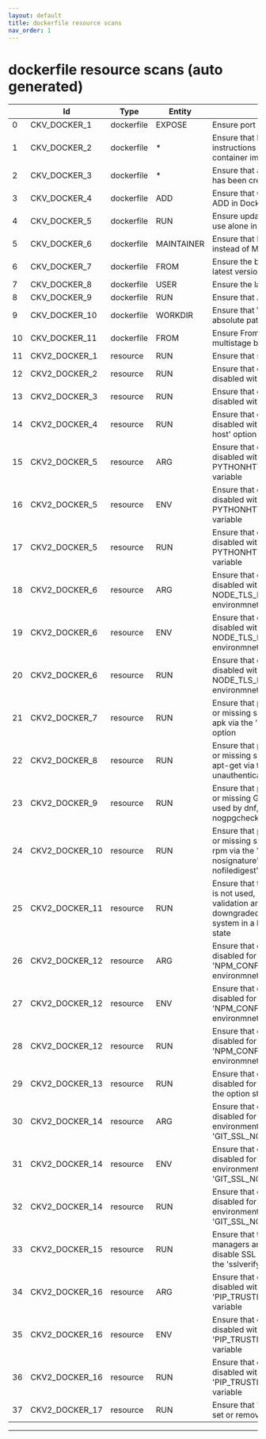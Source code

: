 ```yaml
---
layout: default
title: dockerfile resource scans
nav_order: 1
---
```


# dockerfile resource scans (auto generated)

|    | Id             | Type       | Entity     | Policy                                                                                                                                                                                  | IaC        | Resource Link                                                                                                                                                     |
|----|----------------|------------|------------|-----------------------------------------------------------------------------------------------------------------------------------------------------------------------------------------|------------|-------------------------------------------------------------------------------------------------------------------------------------------------------------------|
|  0 | CKV_DOCKER_1   | dockerfile | EXPOSE     | Ensure port 22 is not exposed                                                                                                                                                           | dockerfile | [ExposePort22.py](https://github.com/bridgecrewio/checkov/blob/main/checkov/dockerfile/checks/ExposePort22.py)                                                    |
|  1 | CKV_DOCKER_2   | dockerfile | *          | Ensure that HEALTHCHECK instructions have been added to container images                                                                                                                | dockerfile | [HealthcheckExists.py](https://github.com/bridgecrewio/checkov/blob/main/checkov/dockerfile/checks/HealthcheckExists.py)                                          |
|  2 | CKV_DOCKER_3   | dockerfile | *          | Ensure that a user for the container has been created                                                                                                                                   | dockerfile | [UserExists.py](https://github.com/bridgecrewio/checkov/blob/main/checkov/dockerfile/checks/UserExists.py)                                                        |
|  3 | CKV_DOCKER_4   | dockerfile | ADD        | Ensure that COPY is used instead of ADD in Dockerfiles                                                                                                                                  | dockerfile | [AddExists.py](https://github.com/bridgecrewio/checkov/blob/main/checkov/dockerfile/checks/AddExists.py)                                                          |
|  4 | CKV_DOCKER_5   | dockerfile | RUN        | Ensure update instructions are not use alone in the Dockerfile                                                                                                                          | dockerfile | [UpdateNotAlone.py](https://github.com/bridgecrewio/checkov/blob/main/checkov/dockerfile/checks/UpdateNotAlone.py)                                                |
|  5 | CKV_DOCKER_6   | dockerfile | MAINTAINER | Ensure that LABEL maintainer is used instead of MAINTAINER (deprecated)                                                                                                                 | dockerfile | [MaintainerExists.py](https://github.com/bridgecrewio/checkov/blob/main/checkov/dockerfile/checks/MaintainerExists.py)                                            |
|  6 | CKV_DOCKER_7   | dockerfile | FROM       | Ensure the base image uses a non latest version tag                                                                                                                                     | dockerfile | [ReferenceLatestTag.py](https://github.com/bridgecrewio/checkov/blob/main/checkov/dockerfile/checks/ReferenceLatestTag.py)                                        |
|  7 | CKV_DOCKER_8   | dockerfile | USER       | Ensure the last USER is not root                                                                                                                                                        | dockerfile | [RootUser.py](https://github.com/bridgecrewio/checkov/blob/main/checkov/dockerfile/checks/RootUser.py)                                                            |
|  8 | CKV_DOCKER_9   | dockerfile | RUN        | Ensure that APT isn't used                                                                                                                                                              | dockerfile | [RunUsingAPT.py](https://github.com/bridgecrewio/checkov/blob/main/checkov/dockerfile/checks/RunUsingAPT.py)                                                      |
|  9 | CKV_DOCKER_10  | dockerfile | WORKDIR    | Ensure that WORKDIR values are absolute paths                                                                                                                                           | dockerfile | [WorkdirIsAbsolute.py](https://github.com/bridgecrewio/checkov/blob/main/checkov/dockerfile/checks/WorkdirIsAbsolute.py)                                          |
| 10 | CKV_DOCKER_11  | dockerfile | FROM       | Ensure From Alias are unique for multistage builds.                                                                                                                                     | dockerfile | [AliasIsUnique.py](https://github.com/bridgecrewio/checkov/blob/main/checkov/dockerfile/checks/AliasIsUnique.py)                                                  |
| 11 | CKV2_DOCKER_1  | resource   | RUN        | Ensure that sudo isn't used                                                                                                                                                             | dockerfile | [RunUsingSudo.yaml](https://github.com/bridgecrewio/checkov/blob/main/checkov/dockerfile/checks/graph_checks/RunUsingSudo.yaml)                                   |
| 12 | CKV2_DOCKER_2  | resource   | RUN        | Ensure that certificate validation isn't disabled with curl                                                                                                                             | dockerfile | [RunUnsafeCurl.yaml](https://github.com/bridgecrewio/checkov/blob/main/checkov/dockerfile/checks/graph_checks/RunUnsafeCurl.yaml)                                 |
| 13 | CKV2_DOCKER_3  | resource   | RUN        | Ensure that certificate validation isn't disabled with wget                                                                                                                             | dockerfile | [RunUnsafeWget.yaml](https://github.com/bridgecrewio/checkov/blob/main/checkov/dockerfile/checks/graph_checks/RunUnsafeWget.yaml)                                 |
| 14 | CKV2_DOCKER_4  | resource   | RUN        | Ensure that certificate validation isn't disabled with the pip '--trusted-host' option                                                                                                  | dockerfile | [RunPipTrustedHost.yaml](https://github.com/bridgecrewio/checkov/blob/main/checkov/dockerfile/checks/graph_checks/RunPipTrustedHost.yaml)                         |
| 15 | CKV2_DOCKER_5  | resource   | ARG        | Ensure that certificate validation isn't disabled with the PYTHONHTTPSVERIFY environmnet variable                                                                                       | dockerfile | [EnvPythonHttpsVerify.yaml](https://github.com/bridgecrewio/checkov/blob/main/checkov/dockerfile/checks/graph_checks/EnvPythonHttpsVerify.yaml)                   |
| 16 | CKV2_DOCKER_5  | resource   | ENV        | Ensure that certificate validation isn't disabled with the PYTHONHTTPSVERIFY environmnet variable                                                                                       | dockerfile | [EnvPythonHttpsVerify.yaml](https://github.com/bridgecrewio/checkov/blob/main/checkov/dockerfile/checks/graph_checks/EnvPythonHttpsVerify.yaml)                   |
| 17 | CKV2_DOCKER_5  | resource   | RUN        | Ensure that certificate validation isn't disabled with the PYTHONHTTPSVERIFY environmnet variable                                                                                       | dockerfile | [EnvPythonHttpsVerify.yaml](https://github.com/bridgecrewio/checkov/blob/main/checkov/dockerfile/checks/graph_checks/EnvPythonHttpsVerify.yaml)                   |
| 18 | CKV2_DOCKER_6  | resource   | ARG        | Ensure that certificate validation isn't disabled with the NODE_TLS_REJECT_UNAUTHORIZED environmnet variable                                                                            | dockerfile | [EnvNodeTlsRejectUnauthorized.yaml](https://github.com/bridgecrewio/checkov/blob/main/checkov/dockerfile/checks/graph_checks/EnvNodeTlsRejectUnauthorized.yaml)   |
| 19 | CKV2_DOCKER_6  | resource   | ENV        | Ensure that certificate validation isn't disabled with the NODE_TLS_REJECT_UNAUTHORIZED environmnet variable                                                                            | dockerfile | [EnvNodeTlsRejectUnauthorized.yaml](https://github.com/bridgecrewio/checkov/blob/main/checkov/dockerfile/checks/graph_checks/EnvNodeTlsRejectUnauthorized.yaml)   |
| 20 | CKV2_DOCKER_6  | resource   | RUN        | Ensure that certificate validation isn't disabled with the NODE_TLS_REJECT_UNAUTHORIZED environmnet variable                                                                            | dockerfile | [EnvNodeTlsRejectUnauthorized.yaml](https://github.com/bridgecrewio/checkov/blob/main/checkov/dockerfile/checks/graph_checks/EnvNodeTlsRejectUnauthorized.yaml)   |
| 21 | CKV2_DOCKER_7  | resource   | RUN        | Ensure that packages with untrusted or missing signatures are not used by apk via the '--allow-untrusted' option                                                                        | dockerfile | [RunApkAllowUntrusted.yaml](https://github.com/bridgecrewio/checkov/blob/main/checkov/dockerfile/checks/graph_checks/RunApkAllowUntrusted.yaml)                   |
| 22 | CKV2_DOCKER_8  | resource   | RUN        | Ensure that packages with untrusted or missing signatures are not used by apt-get via the '--allow-unauthenticated' option                                                              | dockerfile | [RunAptGetAllowUnauthenticated.yaml](https://github.com/bridgecrewio/checkov/blob/main/checkov/dockerfile/checks/graph_checks/RunAptGetAllowUnauthenticated.yaml) |
| 23 | CKV2_DOCKER_9  | resource   | RUN        | Ensure that packages with untrusted or missing GPG signatures are not used by dnf, tdnf, or yum via the '--nogpgcheck' option                                                           | dockerfile | [RunYumNoGpgCheck.yaml](https://github.com/bridgecrewio/checkov/blob/main/checkov/dockerfile/checks/graph_checks/RunYumNoGpgCheck.yaml)                           |
| 24 | CKV2_DOCKER_10 | resource   | RUN        | Ensure that packages with untrusted or missing signatures are not used by rpm via the '--nodigest', '--nosignature', '--noverify', or '--nofiledigest' options                          | dockerfile | [RunRpmNoSignature.yaml](https://github.com/bridgecrewio/checkov/blob/main/checkov/dockerfile/checks/graph_checks/RunRpmNoSignature.yaml)                         |
| 25 | CKV2_DOCKER_11 | resource   | RUN        | Ensure that the '--force-yes' option is not used, as it disables signature validation and allows packages to be downgraded which can leave the system in a broken or inconsistent state | dockerfile | [RunAptGetForceYes.yaml](https://github.com/bridgecrewio/checkov/blob/main/checkov/dockerfile/checks/graph_checks/RunAptGetForceYes.yaml)                         |
| 26 | CKV2_DOCKER_12 | resource   | ARG        | Ensure that certificate validation isn't disabled for npm via the 'NPM_CONFIG_STRICT_SSL' environmnet variable                                                                          | dockerfile | [EnvNpmConfigStrictSsl.yaml](https://github.com/bridgecrewio/checkov/blob/main/checkov/dockerfile/checks/graph_checks/EnvNpmConfigStrictSsl.yaml)                 |
| 27 | CKV2_DOCKER_12 | resource   | ENV        | Ensure that certificate validation isn't disabled for npm via the 'NPM_CONFIG_STRICT_SSL' environmnet variable                                                                          | dockerfile | [EnvNpmConfigStrictSsl.yaml](https://github.com/bridgecrewio/checkov/blob/main/checkov/dockerfile/checks/graph_checks/EnvNpmConfigStrictSsl.yaml)                 |
| 28 | CKV2_DOCKER_12 | resource   | RUN        | Ensure that certificate validation isn't disabled for npm via the 'NPM_CONFIG_STRICT_SSL' environmnet variable                                                                          | dockerfile | [EnvNpmConfigStrictSsl.yaml](https://github.com/bridgecrewio/checkov/blob/main/checkov/dockerfile/checks/graph_checks/EnvNpmConfigStrictSsl.yaml)                 |
| 29 | CKV2_DOCKER_13 | resource   | RUN        | Ensure that certificate validation isn't disabled for npm or yarn by setting the option strict-ssl to false                                                                             | dockerfile | [RunNpmConfigSetStrictSsl.yaml](https://github.com/bridgecrewio/checkov/blob/main/checkov/dockerfile/checks/graph_checks/RunNpmConfigSetStrictSsl.yaml)           |
| 30 | CKV2_DOCKER_14 | resource   | ARG        | Ensure that certificate validation isn't disabled for git by setting the environment variable 'GIT_SSL_NO_VERIFY' to any value                                                          | dockerfile | [EnvGitSslNoVerify.yaml](https://github.com/bridgecrewio/checkov/blob/main/checkov/dockerfile/checks/graph_checks/EnvGitSslNoVerify.yaml)                         |
| 31 | CKV2_DOCKER_14 | resource   | ENV        | Ensure that certificate validation isn't disabled for git by setting the environment variable 'GIT_SSL_NO_VERIFY' to any value                                                          | dockerfile | [EnvGitSslNoVerify.yaml](https://github.com/bridgecrewio/checkov/blob/main/checkov/dockerfile/checks/graph_checks/EnvGitSslNoVerify.yaml)                         |
| 32 | CKV2_DOCKER_14 | resource   | RUN        | Ensure that certificate validation isn't disabled for git by setting the environment variable 'GIT_SSL_NO_VERIFY' to any value                                                          | dockerfile | [EnvGitSslNoVerify.yaml](https://github.com/bridgecrewio/checkov/blob/main/checkov/dockerfile/checks/graph_checks/EnvGitSslNoVerify.yaml)                         |
| 33 | CKV2_DOCKER_15 | resource   | RUN        | Ensure that the yum and dnf package managers are not configured to disable SSL certificate validation via the 'sslverify' configuration option                                          | dockerfile | [RunYumConfigManagerSslVerify.yaml](https://github.com/bridgecrewio/checkov/blob/main/checkov/dockerfile/checks/graph_checks/RunYumConfigManagerSslVerify.yaml)   |
| 34 | CKV2_DOCKER_16 | resource   | ARG        | Ensure that certificate validation isn't disabled with pip via the 'PIP_TRUSTED_HOST' environment variable                                                                              | dockerfile | [EnvPipTrustedHost.yaml](https://github.com/bridgecrewio/checkov/blob/main/checkov/dockerfile/checks/graph_checks/EnvPipTrustedHost.yaml)                         |
| 35 | CKV2_DOCKER_16 | resource   | ENV        | Ensure that certificate validation isn't disabled with pip via the 'PIP_TRUSTED_HOST' environment variable                                                                              | dockerfile | [EnvPipTrustedHost.yaml](https://github.com/bridgecrewio/checkov/blob/main/checkov/dockerfile/checks/graph_checks/EnvPipTrustedHost.yaml)                         |
| 36 | CKV2_DOCKER_16 | resource   | RUN        | Ensure that certificate validation isn't disabled with pip via the 'PIP_TRUSTED_HOST' environment variable                                                                              | dockerfile | [EnvPipTrustedHost.yaml](https://github.com/bridgecrewio/checkov/blob/main/checkov/dockerfile/checks/graph_checks/EnvPipTrustedHost.yaml)                         |
| 37 | CKV2_DOCKER_17 | resource   | RUN        | Ensure that 'chpasswd' is not used to set or remove passwords                                                                                                                           | dockerfile | [RunChpasswd.yaml](https://github.com/bridgecrewio/checkov/blob/main/checkov/dockerfile/checks/graph_checks/RunChpasswd.yaml)                                     |


---


